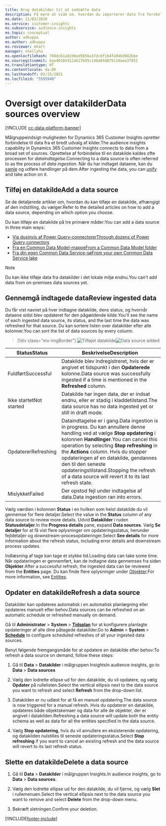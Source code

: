 ```yaml
---
title: Brug datakilder til at indsætte data
description: Få mere at vide om, hvordan du importerer data fra forskellige kilder.
ms.date: 11/03/2020
ms.service: customer-insights
ms.subservice: audience-insights
ms.topic: conceptual
author: adkuppa
ms.author: adkuppa
ms.reviewer: mhart
manager: shellyha
ms.openlocfilehash: 780dc61a82d6ed9856a37dc8f164fa946d982bbe
ms.sourcegitcommit: bae40184312ab27b95c140a044875c2daea37951
ms.translationtype: HT
ms.contentlocale: da-DK
ms.lasthandoff: 03/15/2021
ms.locfileid: "5595940"
---
```

# <a name="data-sources-overview"></a><span data-ttu-id="c653a-103">Oversigt over datakilder</span><span class="sxs-lookup"><span data-stu-id="c653a-103">Data sources overview</span></span>

[!INCLUDE [cc-data-platform-banner](../includes/cc-data-platform-banner.md)]

<span data-ttu-id="c653a-104">Målgruppeindsigt-muligheden for Dynamics 365 Customer Insights opretter forbindelse til data fra et bredt udvalg af kilder.</span><span class="sxs-lookup"><span data-stu-id="c653a-104">The audience insights capability in Dynamics 365 Customer Insights connects to data from a broad set of sources.</span></span> <span data-ttu-id="c653a-105">Oprettelse af forbindelse til en datakilde kaldes ofte processen for *dataindtagelse*.</span><span class="sxs-lookup"><span data-stu-id="c653a-105">Connecting to a data source is often referred to as the process of *data ingestion*.</span></span> <span data-ttu-id="c653a-106">Når du har indtaget dataene, kan du [samle](data-unification.md) og udføre handlinger på dem.</span><span class="sxs-lookup"><span data-stu-id="c653a-106">After ingesting the data, you can [unify](data-unification.md) and take action on it.</span></span>

## <a name="add-a-data-source"></a><span data-ttu-id="c653a-107">Tilføj en datakilde</span><span class="sxs-lookup"><span data-stu-id="c653a-107">Add a data source</span></span>

<span data-ttu-id="c653a-108">Se de detaljerede artikler om, hvordan du kan tilføje en datakilde, afhængigt af den indstilling, du vælger.</span><span class="sxs-lookup"><span data-stu-id="c653a-108">Refer to the detailed articles on how to add a data source, depending on which option you choose.</span></span>

<span data-ttu-id="c653a-109">Du kan tilføje en datakilde på tre primære måder:</span><span class="sxs-lookup"><span data-stu-id="c653a-109">You can add a data source in three main ways:</span></span>

- [<span data-ttu-id="c653a-110">Via dusinvis af Power Query-connectorer</span><span class="sxs-lookup"><span data-stu-id="c653a-110">Through dozens of Power Query connectors</span></span>](connect-power-query.md)
- [<span data-ttu-id="c653a-111">Fra en Common Data Model-mappe</span><span class="sxs-lookup"><span data-stu-id="c653a-111">From a Common Data Model folder</span></span>](connect-common-data-model.md)
- [<span data-ttu-id="c653a-112">Fra din egen Common Data Service-sø</span><span class="sxs-lookup"><span data-stu-id="c653a-112">From your own Common Data Service lake</span></span>](connect-common-data-service-lake.md)

> [!NOTE]
> <span data-ttu-id="c653a-113">Du kan ikke tilføje data fra datakilder i det lokale miljø endnu.</span><span class="sxs-lookup"><span data-stu-id="c653a-113">You can't add data from on-premises data sources yet.</span></span>

## <a name="review-ingested-data"></a><span data-ttu-id="c653a-114">Gennemgå indtagede data</span><span class="sxs-lookup"><span data-stu-id="c653a-114">Review ingested data</span></span>

<span data-ttu-id="c653a-115">Du får vist navnet på hver indtagne datakilde, dens status, og hvornår dataene sidst blev opdateret for den pågældende kilde.</span><span class="sxs-lookup"><span data-stu-id="c653a-115">You'll see the name of each ingested data source, its status, and the last time the data was refreshed for that source.</span></span> <span data-ttu-id="c653a-116">Du kan sortere listen over datakilder efter alle kolonner.</span><span class="sxs-lookup"><span data-stu-id="c653a-116">You can sort the list of data sources by every column.</span></span>

> [!div class="mx-imgBorder"]
> <span data-ttu-id="c653a-117">![Tilføjet datakilde](media/configure-data-datasource-added.png "Tilføjet datakilde")</span><span class="sxs-lookup"><span data-stu-id="c653a-117">![Data source added](media/configure-data-datasource-added.png "Data source added")</span></span>

|<span data-ttu-id="c653a-118">Status</span><span class="sxs-lookup"><span data-stu-id="c653a-118">Status</span></span>  |<span data-ttu-id="c653a-119">Beskrivelse</span><span class="sxs-lookup"><span data-stu-id="c653a-119">Description</span></span>  |
|---------|---------|
|<span data-ttu-id="c653a-120">Fuldført</span><span class="sxs-lookup"><span data-stu-id="c653a-120">Successful</span></span>   |<span data-ttu-id="c653a-121">Datakilde blev indregistreret, hvis der er angivet et tidspunkt i den **Opdaterede** kolonne.</span><span class="sxs-lookup"><span data-stu-id="c653a-121">Data source was successfully ingested if a time is mentioned in the **Refreshed** column.</span></span>
|<span data-ttu-id="c653a-122">Ikke startet</span><span class="sxs-lookup"><span data-stu-id="c653a-122">Not started</span></span>   |<span data-ttu-id="c653a-123">Datakilde har ingen data, der er indsat endnu, eller er stadig i kladdetilstand.</span><span class="sxs-lookup"><span data-stu-id="c653a-123">The data source has no data ingested yet or still in draft mode.</span></span>         |
|<span data-ttu-id="c653a-124">Opdaterer</span><span class="sxs-lookup"><span data-stu-id="c653a-124">Refreshing</span></span>    |<span data-ttu-id="c653a-125">Dataindtagelse er i gang.</span><span class="sxs-lookup"><span data-stu-id="c653a-125">Data ingestion is in progress.</span></span> <span data-ttu-id="c653a-126">Du kan annullere denne handling ved at vælge **Stop opdatering** i kolonnen **Handlinger**.</span><span class="sxs-lookup"><span data-stu-id="c653a-126">You can cancel this operation by selecting **Stop refreshing** in the **Actions** column.</span></span> <span data-ttu-id="c653a-127">Hvis du stopper opdateringen af en datakilde, gendannes den til den seneste opdateringstilstand.</span><span class="sxs-lookup"><span data-stu-id="c653a-127">Stopping the refresh of a data source will revert it to its last refresh state.</span></span>       |
|<span data-ttu-id="c653a-128">Mislykket</span><span class="sxs-lookup"><span data-stu-id="c653a-128">Failed</span></span>     |<span data-ttu-id="c653a-129">Der opstod fejl under indtagelse af data.</span><span class="sxs-lookup"><span data-stu-id="c653a-129">Data ingestion ran into errors.</span></span>         |

<span data-ttu-id="c653a-130">Vælg værdien i kolonnen **Status** i en hvilken som helst datakilde du vil gennemse for flere detaljer.</span><span class="sxs-lookup"><span data-stu-id="c653a-130">Select the value in the **Status** column of any data source to review more details.</span></span> <span data-ttu-id="c653a-131">Udvid **Datakilder** i ruden **Statusdetaljer**.</span><span class="sxs-lookup"><span data-stu-id="c653a-131">In the **Progress details** pane, expand **Data sources**.</span></span> <span data-ttu-id="c653a-132">Vælg **Se detaljer** for at få vist flere oplysninger om opdateringsstatus, herunder fejldetaljer og downstream-procesopdateringer.</span><span class="sxs-lookup"><span data-stu-id="c653a-132">Select **See details** for more information about the refresh status, including error details and downstream process updates.</span></span>

<span data-ttu-id="c653a-133">Indlæsning af tage kan tage et stykke tid.</span><span class="sxs-lookup"><span data-stu-id="c653a-133">Loading data can take some time.</span></span> <span data-ttu-id="c653a-134">Når opdateringen er gennemført, kan de indtagne data gennemses fra siden **Objekter**.</span><span class="sxs-lookup"><span data-stu-id="c653a-134">After a successful refresh, the ingested data can be reviewed from the **Entities** page.</span></span> <span data-ttu-id="c653a-135">Du kan finde flere oplysninger under [Objekter](entities.md).</span><span class="sxs-lookup"><span data-stu-id="c653a-135">For more information, see [Entities](entities.md).</span></span>

## <a name="refresh-a-data-source"></a><span data-ttu-id="c653a-136">Opdater en datakilde</span><span class="sxs-lookup"><span data-stu-id="c653a-136">Refresh a data source</span></span>

<span data-ttu-id="c653a-137">Datakilder kan opdateres automatisk i en automatisk planlægning eller opdateres manuelt efter behov.</span><span class="sxs-lookup"><span data-stu-id="c653a-137">Data sources can be refreshed on an automatic schedule or refreshed manually on demand.</span></span> 

<span data-ttu-id="c653a-138">Gå til **Administrator** > **System** > [**Tidsplan**](system.md#schedule-tab) for at konfigurere planlagte opdateringer af alle dine påtagede datakilder.</span><span class="sxs-lookup"><span data-stu-id="c653a-138">Go to **Admin** > **System** > [**Schedule**](system.md#schedule-tab) to configure scheduled refreshes of all your ingested data sources.</span></span>

<span data-ttu-id="c653a-139">Benyt følgende fremgangsmåde for at opdatere en datakilde efter behov:</span><span class="sxs-lookup"><span data-stu-id="c653a-139">To refresh a data source on demand, follow these steps:</span></span>

1. <span data-ttu-id="c653a-140">Gå til **Data** > **Datakilder** i målgruppen Insights</span><span class="sxs-lookup"><span data-stu-id="c653a-140">In audience insights, go to **Data** > **Data sources**</span></span>

2. <span data-ttu-id="c653a-141">Vælg den lodrette ellipse ud for den datakilde, du vil opdatere, og vælg **Opdater** på rullelisten.</span><span class="sxs-lookup"><span data-stu-id="c653a-141">Select the vertical ellipsis next to the data source you want to refresh and select **Refresh** from the drop-down list.</span></span>

3. <span data-ttu-id="c653a-142">Datakilden er nu udløst for at få en manuel opdatering.</span><span class="sxs-lookup"><span data-stu-id="c653a-142">The data source is now triggered for a manual refresh.</span></span> <span data-ttu-id="c653a-143">Hvis du opdaterer en datakilde, opdateres både objektskemaer og data for alle de objekter, der er angivet i datakilden.</span><span class="sxs-lookup"><span data-stu-id="c653a-143">Refreshing a data source will update both the entity schema as well as data for all the entities specified in the data source.</span></span>

4. <span data-ttu-id="c653a-144">Vælg **Stop opdatering**, hvis du vil annullere en eksisterende opdatering, og datakilden nulstilles til seneste opdateringsstatus.</span><span class="sxs-lookup"><span data-stu-id="c653a-144">Select **Stop refreshing** if you want to cancel an existing refresh and the data source will revert to its last refresh status.</span></span>

## <a name="delete-a-data-source"></a><span data-ttu-id="c653a-145">Slette en datakilde</span><span class="sxs-lookup"><span data-stu-id="c653a-145">Delete a data source</span></span>

1. <span data-ttu-id="c653a-146">Gå til **Data** > **Datakilder** i målgruppen Insights.</span><span class="sxs-lookup"><span data-stu-id="c653a-146">In audience insights, go to **Data** > **Data sources**.</span></span>

2. <span data-ttu-id="c653a-147">Vælg den lodrette ellipse ud for den datakilde, du vil fjerne, og vælg **Slet** i rullemenuen.</span><span class="sxs-lookup"><span data-stu-id="c653a-147">Select the vertical ellipsis next to the data source you want to remove and select **Delete** from the drop-down menu.</span></span>

3. <span data-ttu-id="c653a-148">Bekræft sletningen.</span><span class="sxs-lookup"><span data-stu-id="c653a-148">Confirm your deletion.</span></span>


[!INCLUDE[footer-include](../includes/footer-banner.md)]